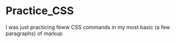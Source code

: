 # Practice_CSS
I was just practicing feww CSS commands in my most basic (a few paragraphs) of markup
